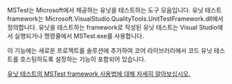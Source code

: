 ﻿MSTest는 Microsoft에서 제공하는 유닛을 테스트하는 도구 모음입니다. 유닛 테스트 framework는 Microsoft.VisualStudio.QualityTools.UnitTestFramework.dll에서 정의합니다. 유닛을 테스트하는 framework로 작성된 유닛 테스트는 Visual Studio에서 실행되거나 명령줄에서 MSTest.exe를 사용합니다. 

이 기능에는 새로운 프로젝트를 솔루션에 추가하여 코어 라이브러리에서 코드 유닛 테스트를 호스팅하도록 설정하는 기능이 포함되어 있습니다.

[유닛 테스트의 MSTest framework 사용법에 대해 자세히 알아보십시오.](https://docs.microsoft.com/visualstudio/test/using-microsoft-visualstudio-testtools-unittesting-members-in-unit-tests?view=vs-2017)
